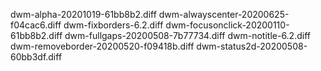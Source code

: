 dwm-alpha-20201019-61bb8b2.diff
dwm-alwayscenter-20200625-f04cac6.diff
dwm-fixborders-6.2.diff
dwm-focusonclick-20200110-61bb8b2.diff
dwm-fullgaps-20200508-7b77734.diff
dwm-notitle-6.2.diff
dwm-removeborder-20200520-f09418b.diff
dwm-status2d-20200508-60bb3df.diff
